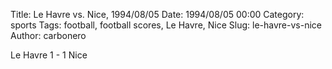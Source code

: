 Title: Le Havre vs. Nice, 1994/08/05
Date: 1994/08/05 00:00
Category: sports
Tags: football, football scores, Le Havre, Nice
Slug: le-havre-vs-nice
Author: carbonero


Le Havre 1 - 1 Nice
